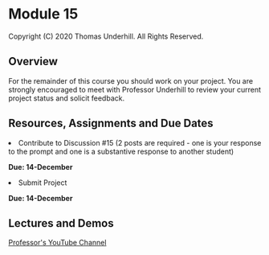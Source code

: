 # Module 15
Copyright (C) 2020 Thomas Underhill.  All Rights Reserved.
<br>
## Overview
For the remainder of this course you should work on your project.  You are strongly encouraged to meet with Professor Underhill to review your current project status and solicit feedback.


## Resources, Assignments and Due Dates

<li>Contribute to Discussion #15 (2 posts are required - one is your response to the prompt and one is a substantive response to another student) <br>

****Due: 14-December**** <br>

<li>Submit Project <br>

****Due: 14-December**** <br>

## Lectures and Demos
[Professor's YouTube Channel](https://www.youtube.com/channel/UC3vqKF4jspXh8hxFLpTfsyw?view_as=subscriber)<br><br>

